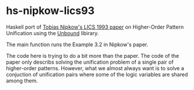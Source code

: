# hs-nipkow-lics93
Haskell port of [Tobias Nipkow's LICS 1993 paper](https://www21.in.tum.de/~nipkow/pubs/lics93.html) on Higher-Order Pattern Unification using the [Unbound](https://hackage.haskell.org/package/unbound) libirary.

The main function runs the Example 3.2 in Nipkow's paper.

The code here is trying to do a bit more than the paper. The code of the paper only describs solving the unification problem of a single pair of higher-order patterns. However, what we almost always want is to solve a conjuction of unification pairs where some of the logic variables are shared among them.
